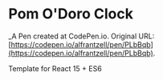 # Pom O'Doro Clock
 _A Pen created at CodePen.io. Original URL: [https://codepen.io/alfrantzell/pen/PLbBqb](https://codepen.io/alfrantzell/pen/PLbBqb).

 Template for React 15 + ES6